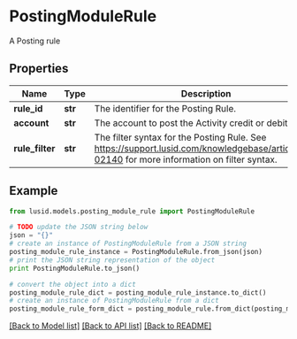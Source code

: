 # PostingModuleRule

A Posting rule

## Properties
Name | Type | Description | Notes
------------ | ------------- | ------------- | -------------
**rule_id** | **str** | The identifier for the Posting Rule. | 
**account** | **str** | The account to post the Activity credit or debit to. | 
**rule_filter** | **str** | The filter syntax for the Posting Rule. See https://support.lusid.com/knowledgebase/article/KA-02140 for more information on filter syntax. | 

## Example

```python
from lusid.models.posting_module_rule import PostingModuleRule

# TODO update the JSON string below
json = "{}"
# create an instance of PostingModuleRule from a JSON string
posting_module_rule_instance = PostingModuleRule.from_json(json)
# print the JSON string representation of the object
print PostingModuleRule.to_json()

# convert the object into a dict
posting_module_rule_dict = posting_module_rule_instance.to_dict()
# create an instance of PostingModuleRule from a dict
posting_module_rule_form_dict = posting_module_rule.from_dict(posting_module_rule_dict)
```
[[Back to Model list]](../README.md#documentation-for-models) [[Back to API list]](../README.md#documentation-for-api-endpoints) [[Back to README]](../README.md)


